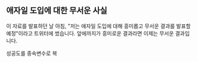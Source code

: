 ## 애자일 도입에 대한 무서운 사실
이 자료를 발표하던 날 아침, "저는 애자일 도입에 대해 흥미롭고 무서운 결과를 발표할 예정"이라고 트위터에 썼습니다. 앞에까지가 흥미로운 결과라면 이제는 무서운 결과입니다.

성공도를 종속변수로 복